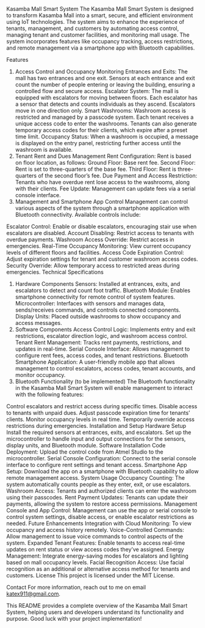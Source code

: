 Kasamba Mall Smart System
The Kasamba Mall Smart System is designed to transform Kasamba Mall into a smart, secure, and efficient environment using IoT technologies. The system aims to enhance the experience of tenants, management, and customers by automating access control, managing tenant and customer facilities, and monitoring mall usage. The system incorporates features like occupancy tracking, access restrictions, and remote management via a smartphone app with Bluetooth capabilities.

Features

1. Access Control and Occupancy Monitoring
   Entrances and Exits: The mall has two entrances and one exit. Sensors at each entrance and exit count the number of people entering or leaving the building, ensuring a controlled flow and secure access.
   Escalator System: The mall is equipped with escalators for moving between floors. Each escalator has a sensor that detects and counts individuals as they ascend. Escalators move in one direction only.
   Smart Washrooms: Washroom access is restricted and managed by a passcode system. Each tenant receives a unique access code to enter the washrooms. Tenants can also generate temporary access codes for their clients, which expire after a preset time limit.
   Occupancy Status: When a washroom is occupied, a message is displayed on the entry panel, restricting further access until the washroom is available.
2. Tenant Rent and Dues Management
   Rent Configuration: Rent is based on floor location, as follows:
   Ground Floor: Base rent fee.
   Second Floor: Rent is set to three-quarters of the base fee.
   Third Floor: Rent is three-quarters of the second floor’s fee.
   Due Payment and Access Restriction: Tenants who have overdue rent lose access to the washrooms, along with their clients.
   Fee Update: Management can update fees via a serial console interface.
3. Management and Smartphone App Control
   Management can control various aspects of the system through a smartphone application with Bluetooth connectivity. Available controls include:

Escalator Control: Enable or disable escalators, encouraging stair use when escalators are disabled.
Account Disabling: Restrict access to tenants with overdue payments.
Washroom Access Override: Restrict access in emergencies.
Real-Time Occupancy Monitoring: View current occupancy levels of different floors and facilities.
Access Code Expiration Control: Adjust expiration settings for tenant and customer washroom access codes.
Security Override: Allow temporary access to restricted areas during emergencies.
Technical Specifications

1. Hardware Components
   Sensors: Installed at entrances, exits, and escalators to detect and count foot traffic.
   Bluetooth Module: Enables smartphone connectivity for remote control of system features.
   Microcontroller: Interfaces with sensors and manages data, sends/receives commands, and controls connected components.
   Display Units: Placed outside washrooms to show occupancy and access messages.
2. Software Components
   Access Control Logic: Implements entry and exit restrictions, escalator direction logic, and washroom access control.
   Tenant Rent Management: Tracks rent payments, restrictions, and updates in real-time.
   Serial Console Interface: Allows management to configure rent fees, access codes, and tenant restrictions.
   Bluetooth Smartphone Application: A user-friendly mobile app that allows management to control escalators, access codes, tenant accounts, and monitor occupancy.
3. Bluetooth Functionality (to be implemented)
   The Bluetooth functionality in the Kasamba Mall Smart System will enable management to interact with the following features:

Control escalators and restrict access during specific times.
Disable access to tenants with unpaid dues.
Adjust passcode expiration time for tenants’ clients.
Monitor occupancy levels in real time.
Temporarily override access restrictions during emergencies.
Installation and Setup
Hardware Setup
Install the required sensors at entrances, exits, and escalators.
Set up the microcontroller to handle input and output connections for the sensors, display units, and Bluetooth module.
Software Installation
Code Deployment: Upload the control code from Atmel Studio to the microcontroller.
Serial Console Configuration: Connect to the serial console interface to configure rent settings and tenant access.
Smartphone App Setup: Download the app on a smartphone with Bluetooth capability to allow remote management access.
System Usage
Occupancy Counting: The system automatically counts people as they enter, exit, or use escalators.
Washroom Access: Tenants and authorized clients can enter the washroom using their passcodes.
Rent Payment Updates: Tenants can update their payments, allowing the system to restore access permissions.
Management Console and App Control: Management can use the app or serial console to control system settings, disable access, or enable escalator restrictions as needed.
Future Enhancements
Integration with Cloud Monitoring: To view occupancy and access history remotely.
Voice-Controlled Commands: Allow management to issue voice commands to control aspects of the system.
Expanded Tenant Features: Enable tenants to access real-time updates on rent status or view access codes they’ve assigned.
Energy Management: Integrate energy-saving modes for escalators and lighting based on mall occupancy levels.
Facial Recognition Access: Use facial recognition as an additional or alternative access method for tenants and customers.
License
This project is licensed under the MIT License.

Contact
For more information, reach out to me on email katex911@gmail.com.

This README provides a complete overview of the Kasamba Mall Smart System, helping users and developers understand its functionality and purpose. Good luck with your project implementation!
